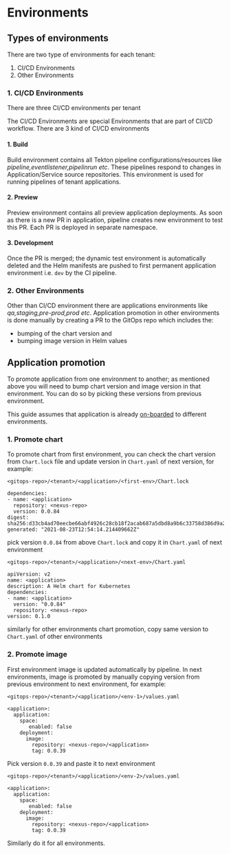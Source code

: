 # Environments

## Types of environments

There are two type of environments for each tenant:

1. CI/CD Environments
2. Other Environments

### 1. CI/CD Environments

There are three CI/CD environments per tenant

The CI/CD Environments are special Environments that are part of CI/CD workflow. There are 3 kind of CI/CD environments

#### 1. Build

Build environment contains all Tekton pipeline configurations/resources like *pipeline,eventlistener,pipelinrun etc*. These pipelines respond to changes in Application/Service source repositories. This environment is used for running pipelines of tenant applications.

#### 2. Preview

Preview environment contains all preview application deployments. As soon as there is a new PR in application, pipeline creates new environment to test this PR. Each PR is deployed in separate namespace.

#### 3. Development

Once the PR is merged; the dynamic test environment is automatically deleted and the Helm manifests are pushed to first permanent application environment i.e. `dev` by the CI pipeline.

### 2. Other Environments

Other than CI/CD environment there are applications environments like *qa,staging,pre-prod,prod etc*. Application promotion in other environments is done manually by creating a PR to the GitOps repo which includes the:

- bumping of the chart version and 
- bumping image version in Helm values

## Application promotion

To promote application from one environment to another; as mentioned above you will need to bump chart version and image version in that environment. You can do so by picking these versions from previous environment. 

This guide assumes that application is already [on-boarded](https://docs.cloud.stakater.com/content/sre/onboarding/application-onboarding.html) to different environments.

### 1. Promote chart

To promote chart from first environment, you can check the chart version from ```Chart.lock``` file and update version in ```Chart.yaml``` of next version, for example:

`<gitops-repo>/<tenant>/<application>/<first-env>/Chart.lock`

```
dependencies:
- name: <application>
  repository: <nexus-repo>
  version: 0.0.84
digest: sha256:d33cb4ad70eecbe66abf4926c28cb18f2acab687a5dbd8a9b6c33758d386d9a2
generated: "2021-08-23T12:54:14.214409662Z"
```

pick version ```0.0.84``` from above ```Chart.lock``` and copy it in ``Chart.yaml`` of next environment

`<gitops-repo>/<tenant>/<application>/<next-env>/Chart.yaml`

```
apiVersion: v2
name: <application>
description: A Helm chart for Kubernetes
dependencies:
- name: <application>
  version: "0.0.84"
  repository: <nexus-repo>
version: 0.1.0
```

similarly for other environments chart promotion, copy same version to ``Chart.yaml`` of other environments

### 2. Promote image

First environment image is updated automatically by pipeline. In next environments, image is promoted by manually copying version from previous environment to next environment, for example:

`<gitops-repo>/<tenant>/<application>/<env-1>/values.yaml`

```
<application>:
  application: 
    space:
       enabled: false
    deployment:   
      image:
        repository: <nexus-repo>/<application>
        tag: 0.0.39
```

Pick version ```0.0.39``` and paste it to next environment

`<gitops-repo>/<tenant>/<application>/<env-2>/values.yaml`

```
<application>:
  application: 
    space:
       enabled: false
    deployment:   
      image:
        repository: <nexus-repo>/<application>
        tag: 0.0.39
```

Similarly do it for all environments.
